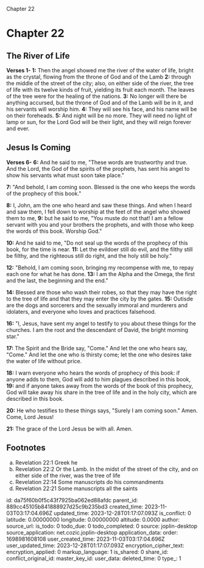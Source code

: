 Chapter 22

# Chapter 22

## The River of Life

**Verses 1-**
**1:** Then the angel showed me the river of the water of life, bright as the crystal, flowing from the throne of God and of the Lamb
**2:** through the middle of the street of the city; also, on either side of the river, the tree of life with its twelve kinds of fruit, yielding its fruit each month. The leaves of the tree were for the healing of the nations.
**3:** No longer will there be anything accursed, but the throne of God and of the Lamb will be in it, and his servants will worship him.
**4:** They will see his face, and his name will be on their foreheads.
**5:** And night will be no more. They will need no light of lamp or sun, for the Lord God will be their light, and they will reign forever and ever.

## Jesus Is Coming

**Verses 6-**
**6:** And he said to me, "These words are trustworthy and true. And the Lord, the God of the spirits of the prophets, has sent his angel to show his servants what must soon take place."

**7:** "And behold, I am coming soon. Blessed is the one who keeps the words of the prophecy of this book."

**8:** I, John, am the one who heard and saw these things. And when I heard and saw them, I fell down to worship at the feet of the angel who showed them to me,
**9:** but he said to me, "You muste do not that! I am a fellow servant with you and your brothers the prophets, and with those who keep the words of this book. Worship God."

**10:** And he said to me, "Do not seal up the words of the prophecy of this book, for the time is near.
**11:** Let the evildoer still do evil, and the filthy still be filthy, and the righteous still do right, and the holy still be holy."

**12:** "Behold, I am coming soon, bringing my recompense with me, to repay each one for what he has done.
**13:** I am the Alpha and the Omega, the first and the last, the beginning and the end."

**14:** Blessed are those who wash their robes, so that they may have the right to the tree of life and that they may enter the city by the gates.
**15:** Outisde are the dogs and sorcerers and the sexually immoral and murderers and idolaters, and everyone who loves and practices falsehood.

**16:** "I, Jesus, have sent my angel to testify to you about these things for the churches. I am the root and the descendant of David, the bright morning star."

**17:** The Spirit and the Bride say, "Come." And let the one who hears say, "Come." And let the one who is thirsty come; let the one who desires take the water of life without price.

**18:** I warn everyone who hears the words of prophecy of this book: if anyone adds to them, God will add to him plagues described in this book,
**19:** and if anyone takes away from the words of the book of this prophecy, God will take away his share in the tree of life and in the holy city, which are described in this book.

**20:** He who testifies to these things says, "Surely I am coming soon." Amen. Come, Lord Jesus!

**21:** The grace of the Lord Jesus be with all. Amen.

## Footnotes

<ol type='a'>
	<li>Revelation 22:1 Greek he</li>
	<li>Revelation 22:2 Or the Lamb. In the midst of the street of the city, and on either side of the river, was the tree of life</li>
	<li>Revelation 22:14 Some manuscripts do his commandments</li>
	<li>Revelation 22:21 Some manuscripts all the saints</li>
</ol>


id: da75f60b0f5c43f7925ba062ed88afdc
parent_id: 889cc45105b841888927d25c9b235bd3
created_time: 2023-11-03T03:17:04.696Z
updated_time: 2023-12-28T01:17:07.093Z
is_conflict: 0
latitude: 0.00000000
longitude: 0.00000000
altitude: 0.0000
author: 
source_url: 
is_todo: 0
todo_due: 0
todo_completed: 0
source: joplin-desktop
source_application: net.cozic.joplin-desktop
application_data: 
order: 1698981608108
user_created_time: 2023-11-03T03:17:04.696Z
user_updated_time: 2023-12-28T01:17:07.093Z
encryption_cipher_text: 
encryption_applied: 0
markup_language: 1
is_shared: 0
share_id: 
conflict_original_id: 
master_key_id: 
user_data: 
deleted_time: 0
type_: 1